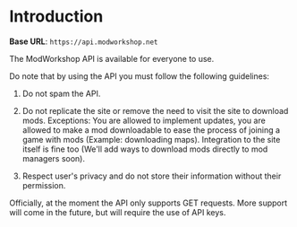 # Introduction



<aside>
    <strong>Base URL</strong>: <code>https://api.modworkshop.net</code>
</aside>

The ModWorkshop API is available for everyone to use. 

Do note that by using the API you must follow the following guidelines:

1. Do not spam the API.

2. Do not replicate the site or remove the need to visit the site to download mods. 
Exceptions: You are allowed to implement updates, you are allowed to make a mod downloadable to ease the process of joining a game with mods (Example: downloading maps). Integration to the site itself is fine too (We'll add ways to download mods directly to mod managers soon).

3. Respect user's privacy and do not store their information without their permission.

Officially, at the moment the API only supports GET requests. More support will come in the future, but will require the use of API keys.

